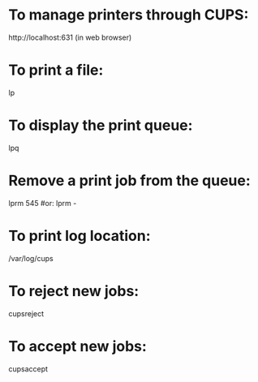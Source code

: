 # To manage printers through CUPS:

http://localhost:631 (in web browser)

# To print a file:

lp <file>

# To display the print queue:

lpq

# Remove a print job from the queue:

lprm 545 #or:
lprm -

# To print log location:

/var/log/cups

# To reject new jobs:

cupsreject <printer-name>

# To accept new jobs:

cupsaccept <printer-name>
